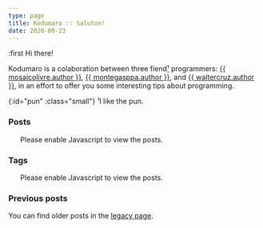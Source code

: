 ```yaml
---
type: page
title: Kodumaro :: Saluton!
date: 2020-09-23
---
```

[legacy page]: /legacy.html
[montegasppa]: {{{montegasppa.url}}}
[mosaicolivre]: {{{mosaicolivre.url}}}
[waltercruz]: {{{waltercruz.url}}}

:first Hi there!

Kodumaro is a colaboration between three fiend[¹](#pun) programmers:
[{{ mosaicolivre.author }}][mosaicolivre],
[{{ montegasppa.author }}][montegasppa], and
[{{ waltercruz.author }}][waltercruz], in an effort to offer you some
interesting tips about programming.

{:id="pun" :class="small"} ¹I like the pun.

### Posts

<ul id="postsList">
  <noscript>Please enable Javascript to view the posts.</noscript>
</ul>

### Tags

<ul id="tagsList">
  <noscript>Please enable Javascript to view the posts.</noscript>
</ul>

### Previous posts

You can find older posts in the [legacy page][].

<script>
  var urlParams = new URLSearchParams(window.location.search)
  var currentTag = urlParams.get('tag')

  if (currentTag) {
    $('#posts').text('Posts at ')
    $('#posts').append('<code>' + currentTag + '</code>')
    $('#postsList').append('<li><a href="/">Back home</a></li>')
    $.getJSON('/tags/' + currentTag + '.json', function(posts) {
      for (var post of posts) {
        $('#postsList').append(
          '<li><small>[' + post.date + ']</small> <a href="' + post.url + '">' + post.title + '</a></li>'
        )
      }
    })

  } else {
    $('#posts').text('Latest posts')
    $.getJSON('/posts.json', function(posts) {
      for (var post of posts) {
        $('#postsList').append(
          '<li><small>[' + post.date + ']</small> <a href="' + post.url + '">' + post.title + '</a></li>'
        )
      }
    })
  }

  $.getJSON('/tags.json', function(tags) {
    for (var tag of tags) {
      $('#tagsList').append('<li><a href="/?tag=' + tag + '"><code>' + tag.replace(/-/g, ' ') + '</code></a></li>')
    }
  })
</script>

